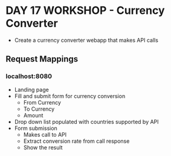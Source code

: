 # DAY 17 WORKSHOP - Currency Converter
- Create a currency converter webapp that makes API calls

## Request Mappings
### localhost:8080
- Landing page
- Fill and submit form for currency conversion
  - From Currency
  - To Currency
  - Amount
- Drop down list populated with countries supported by API
- Form submission
  - Makes call to API
  - Extract conversion rate from call response
  - Show the result
